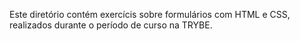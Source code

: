 Este diretório contém exercícis sobre formulários com HTML e CSS, realizados durante o período de curso na TRYBE.
